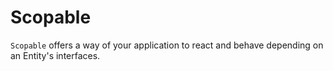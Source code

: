 <!-- 
Scopable
  Intro
WhenQuerying
WhenSaving

Examples
    BelongToCompany not nullable
    CanBelongToCompany nullable

Testing

-->

# Scopable

`Scopable` offers a way of your application to react and behave depending on an Entity's interfaces.

<!-- TODO: Example, time stamp -->

